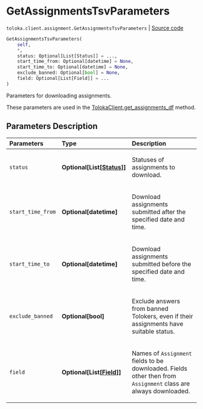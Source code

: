 # GetAssignmentsTsvParameters
`toloka.client.assignment.GetAssignmentsTsvParameters` | [Source code](https://github.com/Toloka/toloka-kit/blob/v1.2.0.post1/src/client/assignment.py#L125)

```python
GetAssignmentsTsvParameters(
    self,
    *,
    status: Optional[List[Status]] = ...,
    start_time_from: Optional[datetime] = None,
    start_time_to: Optional[datetime] = None,
    exclude_banned: Optional[bool] = None,
    field: Optional[List[Field]] = ...
)
```

Parameters for downloading assignments.


These parameters are used in the [TolokaClient.get_assignments_df](toloka.client.TolokaClient.get_assignments_df.md) method.

## Parameters Description

| Parameters | Type | Description |
| :----------| :----| :-----------|
`status`|**Optional\[List\[[Status](toloka.client.assignment.GetAssignmentsTsvParameters.Status.md)\]\]**|<p>Statuses of assignments to download.</p>
`start_time_from`|**Optional\[datetime\]**|<p>Download assignments submitted after the specified date and time.</p>
`start_time_to`|**Optional\[datetime\]**|<p>Download assignments submitted before the specified date and time.</p>
`exclude_banned`|**Optional\[bool\]**|<p>Exclude answers from banned Tolokers, even if their assignments have suitable status.</p>
`field`|**Optional\[List\[[Field](toloka.client.assignment.GetAssignmentsTsvParameters.Field.md)\]\]**|<p>Names of `Assignment` fields to be downloaded. Fields other then from `Assignment` class are always downloaded.</p>
